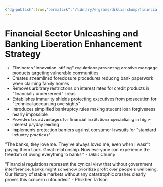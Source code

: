 ```yaml
---
{"dg-publish":true,"permalink":"/library/engrams/diklis-chump/financial-sector-unleashing-and-banking-liberation-enhancement-strategy/","tags":["DC/Aristocracy","DC/AS1"]}
---
```


# Financial Sector Unleashing and Banking Liberation Enhancement Strategy

- Eliminates "innovation-stifling" regulations preventing creative mortgage products targeting vulnerable communities
- Creates streamlined foreclosure procedures reducing bank paperwork when claiming family homes
- Removes arbitrary restrictions on interest rates for credit products in "financially underserved" areas
- Establishes immunity shields protecting executives from prosecution for "technical accounting oversights"
- Introduces simplified bankruptcy rules making student loan forgiveness nearly impossible
- Provides tax advantages for financial institutions specializing in high-interest payday lending
- Implements protection barriers against consumer lawsuits for "standard industry practices"

"The banks, they love me. They've always loved me, even when I wasn't paying them back. Great relationship. Now everyone can experience the freedom of owing everything to banks." - Diklis Chump

"Financial regulations represent the cynical view that without government interference, banks might somehow prioritize profit over people's wellbeing. Our history of stable markets without any catastrophic crashes clearly proves this concern unfounded." - Phukher Tarlson
